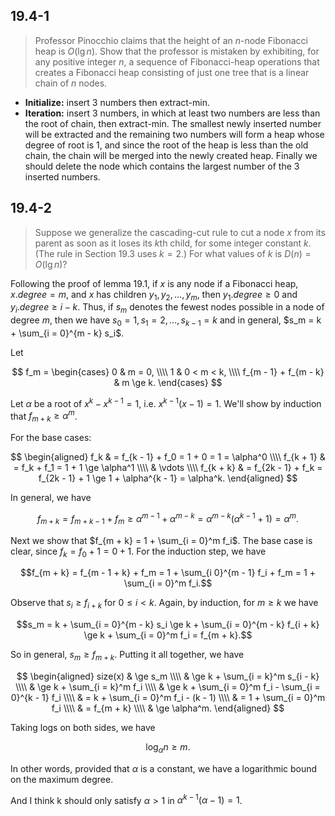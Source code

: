 ## 19.4-1

> Professor Pinocchio claims that the height of an $n$-node Fibonacci heap is $O(\lg n)$. Show that the professor is mistaken by exhibiting, for any positive integer $n$, a sequence of Fibonacci-heap operations that creates a Fibonacci heap consisting of just one tree that is a linear chain of $n$ nodes.

- **Initialize:** insert $3$ numbers then extract-min.
- **Iteration:** insert $3$ numbers, in which at least two numbers are less than the root of chain, then extract-min. The smallest newly inserted number will be extracted and the remaining two numbers will form a heap whose degree of root is $1$, and since the root of the heap is less than the old chain, the chain will be merged into the newly created heap. Finally we should delete the node which contains the largest number of the 3 inserted numbers.

## 19.4-2

> Suppose we generalize the cascading-cut rule to cut a node $x$ from its parent as soon as it loses its $k$th child, for some integer constant $k$. (The rule in Section 19.3 uses $k = 2$.) For what values of $k$ is $D(n) = O(\lg n)$?

Following the proof of lemma 19.1, if $x$ is any node if a Fibonacci heap, $x.degree = m$, and $x$ has children $y_1, y_2, \ldots, y_m$, then $y_1.degree \ge 0$ and $y_i.degree \ge i - k$. Thus, if $s_m$ denotes the fewest nodes possible in a node of degree $m$, then we have $s_0 = 1, s_1 = 2, \ldots, s_{k - 1} = k$ and in general, $s_m = k + \sum_{i = 0}^{m - k} s_i$.

Let

$$
f_m =
\begin{cases}
0                     & m = 0, \\\\
1                     & 0 < m < k, \\\\
f_{m - 1} + f_{m - k} & m \ge k.
\end{cases}
$$

Let $\alpha$ be a root of $x^k - x^{k - 1} = 1$, i.e. $x^{k - 1}(x - 1)=1$. We'll show by induction that $f_{m + k} \ge \alpha^m$.

For the base cases:

$$
\begin{aligned}
      f_k & = f_{k - 1} + f_0 = 1 + 0 = 1 = \alpha^0 \\\\
f_{k + 1} & = f_k + f_1 = 1 + 1 \ge \alpha^1 \\\\
          & \vdots \\\\
f_{k + k} & = f_{2k - 1} + f_k = f_{2k - 1} + 1 \ge 1 + \alpha^{k - 1} = \alpha^k.
\end{aligned}
$$

In general, we have

$$f_{m + k} = f_{m + k - 1} + f_m \ge \alpha^{m - 1} + \alpha^{m - k}  = \alpha^{m - k}(\alpha^{k - 1} + 1) = \alpha^m.$$

Next we show that $f_{m + k} = 1 + \sum_{i = 0}^m f_i$. The base case is clear, since $f_k = f_0 + 1 = 0 + 1$. For the induction step, we have

$$f_{m + k} = f_{m - 1 + k} + f_m = 1 + \sum_{i  0}^{m - 1} f_i + f_m = 1 + \sum_{i = 0}^m f_i.$$

Observe that $s_i \ge f_{i + k}$ for $0 \le i < k$. Again, by induction, for $m \ge k$ we have

$$s_m = k + \sum_{i = 0}^{m - k} s_i \ge k + \sum_{i = 0}^{m - k} f_{i + k} \ge k + \sum_{i = 0}^m f_i = f_{m + k}.$$

So in general, $s_m \ge f_{m + k}$. Putting it all together, we have

$$
\begin{aligned}
size(x) & \ge s_m \\\\
        & \ge k + \sum_{i = k}^m s_{i - k} \\\\
        & \ge k + \sum_{i = k}^m f_i \\\\
        & \ge k + \sum_{i = 0}^m f_i - \sum_{i = 0}^{k - 1} f_i \\\\
        & = k + \sum_{i = 0}^m f_i - (k - 1) \\\\
        & = 1 + \sum_{i = 0}^m f_i \\\\
        & = f_{m + k} \\\\
        & \ge \alpha^m.
\end{aligned}
$$

Taking logs on both sides, we have

$$\log_\alpha n \ge m.$$

In other words, provided that $\alpha$ is a constant, we have a logarithmic bound on the maximum degree.

And I think k should only satisfy $\alpha > 1$ in $\alpha^{k - 1}(\alpha - 1) = 1$.
